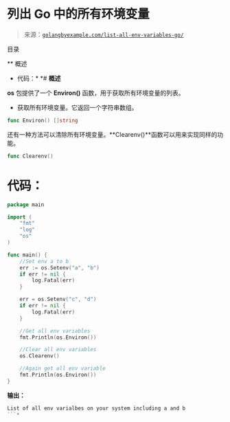 <!--yml

分类：未分类

日期：2024-10-13 06:09:33

-->

# 列出 Go 中的所有环境变量

> 来源：[`golangbyexample.com/list-all-env-variables-go/`](https://golangbyexample.com/list-all-env-variables-go/)

目录

**   概述

+   代码：*  *# **概述**

**os** 包提供了一个 **Environ()** 函数，用于获取所有环境变量的列表。

+   获取所有环境变量。它返回一个字符串数组。

```go
func Environ() []string 
```

还有一种方法可以清除所有环境变量。**Clearenv()**函数可以用来实现同样的功能。

```go
func Clearenv()
```

# **代码：**

```go
package main

import (
    "fmt"
    "log"
    "os"
)

func main() {
    //Set env a to b
    err := os.Setenv("a", "b")
    if err != nil {
        log.Fatal(err)
    }

    err = os.Setenv("c", "d")
    if err != nil {
        log.Fatal(err)
    }

    //Get all env variables
    fmt.Println(os.Environ())

    //Clear all env variables
    os.Clearenv()

    //Again get all env variable
    fmt.Println(os.Environ())
}
```

**输出：**

```go
List of all env varialbes on your system including a and b
```*
